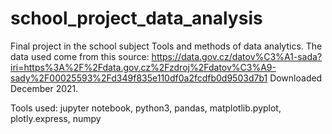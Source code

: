 # school_project_data_analysis
Final project in the school subject Tools and methods of data analytics. 
The data used come from this source: 
https://data.gov.cz/datov%C3%A1-sada?iri=https%3A%2F%2Fdata.gov.cz%2Fzdroj%2Fdatov%C3%A9-sady%2F00025593%2Fd349f835e110df0a2fcdfb0d9503d7b1
Downloaded December 2021.

Tools used: jupyter notebook, python3, pandas, matplotlib.pyplot, plotly.express, numpy
